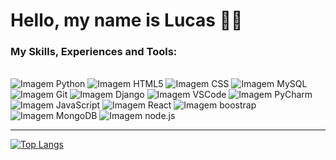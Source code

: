 # Hello, my name is Lucas 👋🙂

### My Skills, Experiences and Tools:

<br>

<div>  <!-- GETING FROM https://github.com/digitalinnovationone/dio-lab-open-source/blob/main/utils/badges/badges.md -->
     <img src="https://img.shields.io/badge/Python-3471A4?style=for-the-badge&logo=python&logoColor=white" alt="Imagem Python">
     <img src="https://img.shields.io/badge/HTML5-E24B26?style=for-the-badge&logo=html5&logoColor=white" alt="Imagem HTML5">
     <img src="https://img.shields.io/badge/CSS3-553D7C?style=for-the-badge&logo=css3&logoColor=white" alt="Imagem CSS">
     <img src="https://img.shields.io/badge/MySQL-00000F?style=for-the-badge&logo=mysql&logoColor=white" alt="Imagem MySQL">
     <img src="https://img.shields.io/badge/git-%23F05033.svg?style=for-the-badge&logo=git&logoColor=white" alt="Imagem Git">
     <img src="https://img.shields.io/badge/django-%23092E20.svg?style=for-the-badge&logo=django&logoColor=white" alt="Imagem Django">
     <img src="https://img.shields.io/badge/Visual%20Studio%20Code-0078d7.svg?style=for-the-badge&logo=visual-studio-code&logoColor=white" alt="Imagem VSCode">
     <img src="https://img.shields.io/badge/PyCharm-366d27.svg?&style=for-the-badge&logo=PyCharm&logoColor=white" alt="Imagem PyCharm">
     <img src="https://img.shields.io/badge/javascript-f0df59.svg?style=for-the-badge&logo=javascript&logoColor=010409" alt="Imagem JavaScript">
     <img src="https://img.shields.io/badge/React-20232A?style=for-the-badge&logo=react&logoColor=61DAFB" alt="Imagem React">
     <img src="https://img.shields.io/badge/-boostrap-210b4f?style=for-the-badge&logo=bootstrap&labelColor=210b4f" alt="Imagem boostrap">
     <img src="https://img.shields.io/badge/MongoDB-%234ea94b.svg?style=for-the-badge&logo=mongodb&logoColor=white" alt="Imagem MongoDB">
     <img src="https://img.shields.io/badge/node.js-9bd38d?style=for-the-badge&logo=node.js&logoColor=6DA55F" alt="Imagem node.js">
</div>

<hr>

[![Top Langs](https://github-readme-stats.vercel.app/api/top-langs/?username=Dev-LDRC&layout=donut-vertical&bg_color=010409&text_color=ffffff&title_color=ffffff&border_color=30363D&border_radius=15)](https://github.com/Dev-LDRC)
